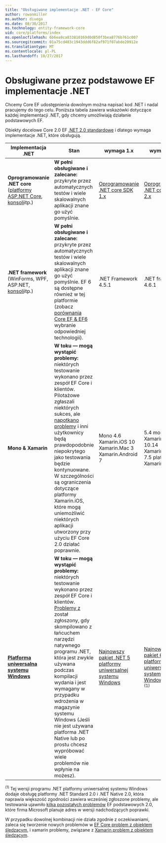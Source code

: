 ```yaml
---
title: "Obsługiwane implementacje .NET - EF Core"
author: rowanmiller
ms.author: divega
ms.date: 08/30/2017
ms.technology: entity-framework-core
uid: core/platforms/index
ms.openlocfilehash: 6b6ea9ca833810169d0d850f3bea8776b761c007
ms.sourcegitcommit: 01a75cd483c1943ddd6f82af971f07abde20912e
ms.translationtype: MT
ms.contentlocale: pl-PL
ms.lasthandoff: 10/27/2017
---
```

# <a name="net-implementations-supported-by-ef-core"></a>Obsługiwane przez podstawowe EF implementacje .NET

Chcemy Core EF udostępnienia dowolnym można napisać kod .NET i nadal pracujemy do tego celu. Poniższa tabela zawiera wskazówki dotyczące każdej implementacji .NET, gdy chcemy umożliwiają działanie podstawowych EF.

Obiekty docelowe Core 2.0 EF [.NET 2.0 standardowe](https://docs.microsoft.com/dotnet/standard/net-standard) i dlatego wymaga implementacje .NET, które obsługują.

| Implementacja .NET | Stan | wymaga 1.x | wymaga 2.x
|-|-|-|-
| **Oprogramowanie .NET core** ([platformy ASP.NET Core](../get-started/aspnetcore/index.md), [konsoli](../get-started/netcore/index.md)itp.) | **W pełni obsługiwane i zalecane:** przykryte przez automatycznych testów i wiele skalowalnych aplikacji znane go użyć pomyślnie. | [Oprogramowanie .NET core SDK 1.x](https://www.microsoft.com/net/core/) | [Oprogramowanie .NET core SDK 2.x](https://www.microsoft.com/net/core/)
| **.NET framework** (WinForms, WPF, ASP.NET, [konsoli](../get-started/full-dotnet/index.md)itp.) | **W pełni obsługiwane i zalecane:** przykryte przez automatycznych testów i wiele skalowalnych aplikacji znane go użyć pomyślnie. EF 6 są dostępne również w tej platformie (zobacz [porównania Core EF & EF6](../../efcore-and-ef6/index.md) wybranie odpowiedniej technologii). | .NET Framework 4.5.1 | .NET framework 4.6.1
| **Mono & Xamarin** | **W toku — mogą wystąpić problemy:** niektórych testowanie wykonano przez zespół EF Core i klientów. Pilotażowe zgłaszali niektórych sukces, ale [napotkano problemy](https://github.com/aspnet/entityframework/issues?q=is%3Aopen+is%3Aissue+label%3Aarea-xamarin) i inni użytkownicy będą prawdopodobnie niepokrytego jako testowania będzie kontynuowane. W szczególności są ograniczenia dotyczące platformy Xamarin.iOS, które mogą uniemożliwić niektórych aplikacji utworzony przy użyciu EF Core 2.0 działać poprawnie. | Mono 4.6 <br/> Xamarin.iOS 10 <br/> Xamarin.Mac 3 <br/> Xamarin.Android 7 | 5.4 mono <br/> Xamarin.iOS 10.14 <br/> Xamarin.Mac 3.8 <br/> 7.5 platformy Xamarin.Android
| [**Platforma uniwersalna systemu Windows**](../get-started/uwp/index.md) | **W toku — mogą wystąpić problemy:** niektórych testowanie wykonano przez zespół EF Core i klientów. [Problemy z](https://github.com/aspnet/entityframework/issues?utf8=%E2%9C%93&q=is%3Aopen%20is%3Aissue%20label%3Aarea-uwp%20) został zgłoszony, gdy skompilowano z łańcuchem narzędzi natywnego programu .NET, która jest zwykle używana podczas kompilacji wydania i jest wymagany w przypadku wdrożenia w magazynie systemu Windows (Jeśli nie jest używana platforma .NET Native lub po prostu chcesz wypróbować wiele problemów nie wpłynie na możesz). | [Najnowszy pakiet .NET 5 platformy uniwersalnej systemu Windows](https://www.nuget.org/packages/Microsoft.NETCore.UniversalWindowsPlatform/5.4.1) | [Najnowszy pakiet 6 platformy uniwersalnej systemu Windows .NET](https://www.nuget.org/packages/Microsoft.NETCore.UniversalWindowsPlatform/) <sup>(1)</sup>

<sup>(1) </sup> Tej wersji programu .NET platformy uniwersalnej systemu Windows dodaje obsługę platformy .NET Standard 2.0 i .NET Native 2.0, która naprawia większość zgodności zawiera wcześniej zgłoszone problemy, ale testowania ujawniło [kilka pozostałych problemów](https://github.com/aspnet/EntityFrameworkCore/issues?q=is%3Aopen+is%3Aissue+milestone%3A2.0.1+label%3Aarea-uwp) EF podstawowych 2.0, które firma Microsoft planuje adres w wersji nadchodzących poprawki.

W przypadku dowolnej kombinacji nie działa zgodnie z oczekiwaniami, zaleca się tworzenie nowych problemów w [EF Core problem z obiektem śledzącym](https://github.com/aspnet/entityframeworkcore/issues/new), i xamarin problemy, związane z [Xamarin problem z obiektem śledzącym](https://bugzilla.xamarin.com/newbug).
